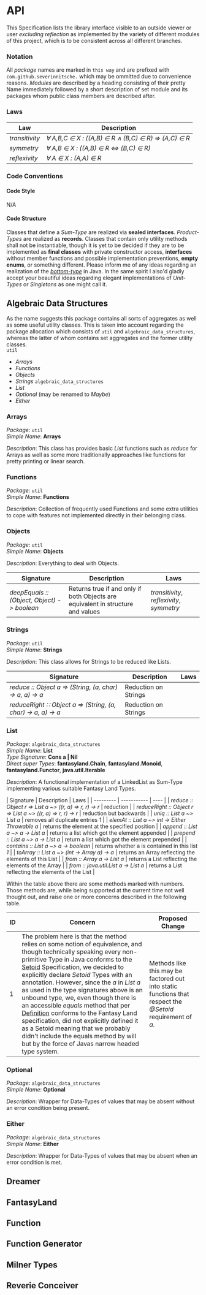 # API
This Specification lists the library interface visible to an outside viewer or user *excluding reflection* as implemented by the variety of different modules of this project, which is to be consistent across all different branches.

### Notation
All *package* names are marked in `this way` and are prefixed with `com.github.severinnitsche.` which may be ommitted due to convenience reasons. *Modules* are described by a heading consisting of their pretty Name immediately followed by a short description of set module and its packages whom public class members are described after.

### Laws

| Law | Description |
| --- | ----------- |
| *transitivity* | _∀ A,B,C ∈ X : ((A,B) ∈ R ∧ (B,C) ∈ R) => (A,C) ∈ R_ |
| *symmetry*     | _∀ A,B ∈ X : ((A,B) ∈ R <=> (B,C) ∈ R)_ |
| *reflexivity*  | _∀ A ∈ X : (A,A) ∈ R_ |

### Code Conventions
#### Code Style
N/A
#### Code Structure
Classes that define a *Sum-Type* are realized via **sealed interfaces**. *Product-Types* are realized as **records**. Classes that contain only utility methods shall not be instantiable, though it is yet to be decided if they are to be implemented as **final classes** with private constructor access, **interfaces** without member functions and possible implementation preventions, **empty enums**, or something different. Please inform me of any ideas regarding an realization of the *[bottom-type](https://wiki.c2.com/?BottomType)* in Java. In the same spirit I also'd gladly accept your beautiful ideas regarding elegant implementations of *Unit-Types* or *Singletons* as one might call it.

## Algebraic Data Structures
As the name suggests this package contains all sorts of aggregates as well as some useful utility classes. This is taken into account regarding the package allocation which consists of `util` and `algebraic_data_structures`, whereas the latter of whom contains set aggregates and the former utility classes.\
`util`
- *Arrays*
- *Functions*
- *Objects*
- *Strings*
`algebraic_data_structures`
- *List*
- *Optional* (may be renamed to *Maybe*)
- *Either*

### Arrays
*Package*: `util`\
*Simple Name*: **Arrays**

*Description*: This class has provides basic *List* functions such as *reduce* for Arrays as well as some more traditionally approaches like functions for pretty printing or linear search.
### Functions
*Package*: `util`\
*Simple Name*: **Functions**

*Description*: Collection of frequently used Functions and some extra utilities to cope with features not implemented directly in their belonging class.
### Objects
*Package*: `util`\
*Simple Name*: **Objects**

*Description*: Everything to deal with Objects.

| Signature | Description | Laws |
| --------- | ----------- | ---- |
| _deepEquals :: (Object, Object) -> boolean_ | Returns true if and only if both Objects are equivalent in structure and values | *transitivity*, *reflexivity*, *symmetry* |

### Strings
*Package*: `util`\
*Simple Name*: **Strings**

*Description*: This class allows for Strings to be reduced like Lists.

| Signature | Description | Laws |
| --------- | ----------- | ---- |
| _reduce :: Object a => (String, (a, char) -> a, a) -> a_ | Reduction on Strings |
| _reduceRight ∷ Object a => (String, (a, char) -> a, a) -> a_ | Reduction on Strings |

### List
*Package*: `algebraic_data_structures`\
*Simple Name*: **List** \
*Type Signature*: **Cons a | Nil**\
*Direct super Types*: **fantasyland.Chain**, **fantasyland.Monoid**, **fantasyland.Functor**, **java.util.Iterable**

*Description*: A functional implementation of a LinkedList as Sum-Type implementing various suitable Fantasy Land Types.

| Signature | Description | Laws |
| --------- | ----------- | ---- |
| _reduce :: Object r => List a ~> ((r, a) => r, r) -> r_ | reduction |
| _reduceRight :: Object r => List a ~> ((r, a) => r, r) -> r_ | reduction but backwards |
| _uniq :: List a ~> List a_ | removes all duplicate entries _1_ |
| _elemAt :: List a ~> int -> Either Throwable a_ | returns the element at the specified position |
| _append :: List a ~> a -> List a_ | returns a list which got the element appended |
| _prepend :: List a ~> a -> List a_ | return a list which got the element prepended |
| _contains :: List a ~> a -> boolean_ | returns whether a is contained in this list _1_ |
| _toArray :: List a ~> (int -> Array a) -> a_ | returns an Array reflecting the elements of this List |
| _from :: Array a -> List a_ | returns a List reflecting the elements of the Array |
| _from :: java.util.List a -> List a_ | returns a List reflecting the elements of the List |

Within the table above there are some methods marked with numbers. Those methods are, while being supported at the current time not well thought out, and raise one or more concerns described in the following table.

| ID | Concern | Proposed Change |
| -- | ------- | --------------- |
| 1  | The problem here is that the method relies on some notion of equivalence, and though technically speaking every non-primitive Type in Java conforms to the [Setoid](http://www.tomharding.me/2017/03/09/fantas-eel-and-specification-3/) Specification, we decided to explicitly declare _Setoid_ Types with an annotation. However, since the _a_ in _List a_ as used in the type signatures above is an unbound type, we, even though there is an accessible _equals_ method that per [Definition](https://docs.oracle.com/en/java/javase/15/docs/api/java.base/java/lang/Object.html#equals(java.lang.Object)) conforms to the Fantasy Land specification, did not explicitly defined it as a Setoid meaning that we probably didn't include the equals method by will but by the force of Javas narrow headed type system. | Methods like this may be factored out into static functions that respect the _@Setoid_ requirement of _a_. |

### Optional
*Package*: `algebraic_data_structures`\
*Simple Name*: **Optional**

*Description*: Wrapper for Data-Types of values that may be absent without an error condition being present.
### Either
*Package*: `algebraic_data_structures`\
*Simple Name*: **Either**

*Description*: Wrapper for Data-Types of values that may be absent when an error condition is met.

## Dreamer

## FantasyLand

## Function

## Function Generator

## Milner Types

## Reverie Conceiver

<link rel="stylesheet" type="text/css" href="style/style.css" />
